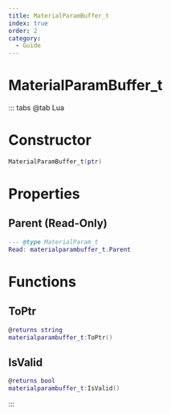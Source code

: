 ```yaml
---
title: MaterialParamBuffer_t
index: true
order: 2
category:
  - Guide
---
```


# MaterialParamBuffer_t

::: tabs
@tab Lua
# Constructor
```lua
MaterialParamBuffer_t(ptr)
```
# Properties
## Parent (Read-Only)
```lua
--- @type MaterialParam_t
Read: materialparambuffer_t.Parent
```
# Functions
## ToPtr
```lua
@returns string
materialparambuffer_t:ToPtr()
```
## IsValid
```lua
@returns bool
materialparambuffer_t:IsValid()
```

:::